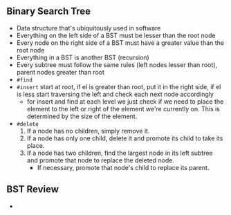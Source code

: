 ## Binary Search Tree
* Data structure that's ubiquitously used in software
* Everything on the left side of a BST must be lesser than the root node
* Every node on the right side of a BST must have a greater value than the root node
* Everything in a BST is another BST (recursion)
* Every subtree must follow the same rules (left nodes lesser than root), parent nodes greater than root
*  `#find`
* `#insert` start at root, if el is greater than root, put it in the right side,
if el is less start traversing the left and check each next node accordingly
  * for insert and find at each level we just check if we need to place the element to the left or right of the element we're currently on. This is determined by the size of the element.
* `#delete`
  1) If a node has no children, simply remove it.
  2) If a node has only one child, delete it and promote its child to take its place.
  3) If a node has two children, find the largest node in its left subtree and promote that node to replace the deleted node. 
     * If necessary, promote that node's child to replace its parent.

## BST Review
*